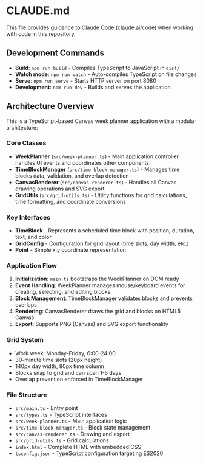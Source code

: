 # CLAUDE.md

This file provides guidance to Claude Code (claude.ai/code) when working with code in this repository.

## Development Commands

- **Build**: `npm run build` - Compiles TypeScript to JavaScript in `dist/`
- **Watch mode**: `npm run watch` - Auto-compiles TypeScript on file changes
- **Serve**: `npm run serve` - Starts HTTP server on port 8080
- **Development**: `npm run dev` - Builds and serves the application

## Architecture Overview

This is a TypeScript-based Canvas week planner application with a modular architecture:

### Core Classes

- **WeekPlanner** (`src/week-planner.ts`) - Main application controller, handles UI events and coordinates other components
- **TimeBlockManager** (`src/time-block-manager.ts`) - Manages time blocks data, validation, and overlap detection
- **CanvasRenderer** (`src/canvas-renderer.ts`) - Handles all Canvas drawing operations and SVG export
- **GridUtils** (`src/grid-utils.ts`) - Utility functions for grid calculations, time formatting, and coordinate conversions

### Key Interfaces

- **TimeBlock** - Represents a scheduled time block with position, duration, text, and color
- **GridConfig** - Configuration for grid layout (time slots, day width, etc.)
- **Point** - Simple x,y coordinate representation

### Application Flow

1. **Initialization**: `main.ts` bootstraps the WeekPlanner on DOM ready
2. **Event Handling**: WeekPlanner manages mouse/keyboard events for creating, selecting, and editing blocks
3. **Block Management**: TimeBlockManager validates blocks and prevents overlaps
4. **Rendering**: CanvasRenderer draws the grid and blocks on HTML5 Canvas
5. **Export**: Supports PNG (Canvas) and SVG export functionality

### Grid System

- Work week: Monday-Friday, 6:00-24:00
- 30-minute time slots (20px height)
- 140px day width, 80px time column
- Blocks snap to grid and can span 1-5 days
- Overlap prevention enforced in TimeBlockManager

### File Structure

- `src/main.ts` - Entry point
- `src/types.ts` - TypeScript interfaces
- `src/week-planner.ts` - Main application logic
- `src/time-block-manager.ts` - Block state management
- `src/canvas-renderer.ts` - Drawing and export
- `src/grid-utils.ts` - Grid calculations
- `index.html` - Complete HTML with embedded CSS
- `tsconfig.json` - TypeScript configuration targeting ES2020